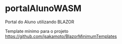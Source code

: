 # portalAlunoWASM
Portal do Aluno utilizando BLAZOR

Template mínimo para o projeto https://github.com/jsakamoto/BlazorMinimumTemplates
